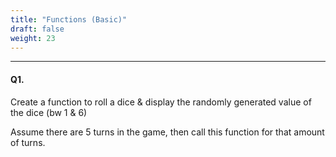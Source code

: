 ```yaml
---
title: "Functions (Basic)"
draft: false
weight: 23
---
```


---

#### Q1.

Create a function to roll a dice & display the randomly generated value of the dice (bw 1 & 6)

Assume there are 5 turns in the game, then call this function for that amount of turns.
